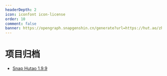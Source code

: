 ```yaml
---
headerDepth: 2
icon: iconfont icon-license
order: 10
comment: false
banner: https://opengraph.snapgenshin.cn/generate?url=https://hut.ao/zh/statements/archive.html
---
```


# 项目归档

- [Snap Hutao 1.9.9](https://github.com/DGP-Studio/Snap.Hutao/releases/download/1.9.9/Snap.Hutao.1.9.9.msix)
